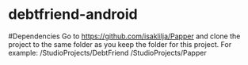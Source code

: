 # debtfriend-android
#Dependencies
Go to https://github.com/isaklilja/Papper and clone the project to the same folder as you keep the folder for this project. For example:
/StudioProjects/DebtFriend
/StudioProjects/Papper
